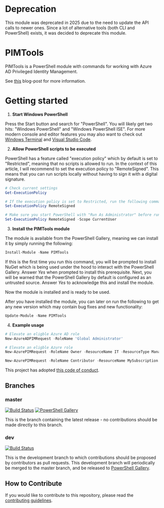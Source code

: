 # Deprecation

This module was deprecated in 2025 due to the need to update the API calls to newer ones.
Since a lot of alternative tools (both CLI and PowerShell) exists, it was decided to deprecate this module.


# PIMTools

PIMTools is a PowerShell module with commands for working with Azure AD Privileged Identity Management.

See [this](https://www.powershell.no/azure,/powershell,/pim,/privileged/identity/management,/azure/ad/2020/10/10/pim-tools.html) blog-post for more information.

# Getting started

1. **Start Windows PowerShell**

Press the Start button and search for "PowerShell". You will likely get two hits:
"Windows PowerShell" and "Windows PowerShell ISE". For more modern console and editor features you may also want to check out [Windows Terminal](https://docs.microsoft.com/en-us/windows/terminal/) and [Visual Studio Code](https://code.visualstudio.com/).

2. **Allow PowerShell scripts to be executed**

PowerShell has a feature called "execution policy" which by default is set to "Restricted",
meaning that no scripts is allowed to run. In the context of this article, I will recommend
to set the execution policy to "RemoteSigned". This means that you can run scripts locally
without having to sign it with a digital signature.

```powershell
# Check current settings
Get-ExecutionPolicy

# If the execution policy is set to Restricted, run the following command to configure the execution policy to RemoteSigned
Set-ExecutionPolicy RemoteSigned

# Make sure you start PowerShell with "Run As Administrator" before running the command. Alternatively, run the following if you do not have Administrator privileges:
Set-ExecutionPolicy RemoteSigned -Scope CurrentUser
```

3. **Install the PIMTools module**

The module is available from the PowerShell Gallery, meaning we can install it by simply running the following:
```powershell
Install-Module -Name PIMTools
```

If this is the first time you run this command, you will be prompted to install NuGet which is being
 used under the hood to interact with the PowerShell Gallery. Answer *Yes* when prompted to install
this prerequisite. Next, you will be warned that the PowerShell Gallery by default is configured
as an untrusted source. Answer *Yes* to acknowledge this and install the module.

Now the module is installed and is ready to be used.

After you have installed the module, you can later on run the following to get any new version which may contain bug fixes and new functionality:
```powershell
Update-Module -Name PIMTools
```

4. **Example usage**

```powershell
# Elevate an eligble Azure AD role
New-AzureADPIMRequest -RoleName 'Global Administrator'

# Elevate an eligble Azure role
New-AzurePIMRequest -RoleName Owner -ResourceName IT -ResourceType ManagementGroup

New-AzurePIMRequest -RoleName Contributor -ResourceName MySubscription -ResourceType Subscription
```

This project has adopted [this code of conduct](CODE_OF_CONDUCT.md).

## Branches

### master

[![Build Status](https://dev.azure.com/janegilring/PIMTools/_apis/build/status/janegilring.PIMTools?branchName=master)](https://dev.azure.com/janegilring/PIMTools/_build/latest?definitionId=3?branchName=master)
[![PowerShell Gallery](https://img.shields.io/powershellgallery/v/PIMTools.svg)](https://www.powershellgallery.com/packages/PIMTools)

This is the branch containing the latest release -
no contributions should be made directly to this branch.

### dev

[![Build Status](https://dev.azure.com/janegilring/PIMTools/_apis/build/status/janegilring.PIMTools?branchName=dev)](https://dev.azure.com/janegilring/PIMTools/_build/latest?definitionId=3?branchName=dev)

This is the development branch
to which contributions should be proposed by contributors as pull requests.
This development branch will periodically be merged to the master branch,
and be released to [PowerShell Gallery](https://www.powershellgallery.com/).

## How to Contribute

If you would like to contribute to this repository, please read the [contributing guidelines](https://github.com/janegilring/PIMTools/blob/master/CONTRIBUTING.md).
